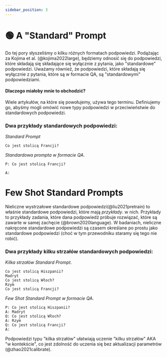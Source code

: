 ```yaml
---
sidebar_position: 3
---
```


# 🟢 A "Standard" Prompt

Do tej pory słyszeliśmy o kilku różnych formatach podpowiedzi.
Podążając za Kojima et al. (@kojima2022large), będziemy odnosić się do podpowiedzi, które składają się
składające się wyłącznie z pytania, jako "standardowe" podpowiedzi. Uważamy również, że podpowiedzi, które składają się wyłącznie z
pytania, które są w formacie QA, są "standardowymi" podpowiedziami.

#### Dlaczego miałoby mnie to obchodzić?

Wiele artykułów, na które się powołujemy, używa tego terminu. Definiujemy go, abyśmy mogli omówić
nowe typy podpowiedzi w przeciwieństwie do standardowych podpowiedzi.

### Dwa przykłady standardowych podpowiedzi:


_Standard Prompt_
```
Co jest stolicą Francji?
```

_Standardowa prompta w formacie QA_.
```
P: Co jest stolicą Francji?

A:
```

# Few Shot Standard Prompts

Nieliczne wystrzałowe standardowe podpowiedzi(@liu2021pretrain) to właśnie standardowe podpowiedzi, które mają _przykłady_.
w nich. Przykłady to przykłady zadania, które dana podpowiedź próbuje rozwiązać,
które są zawarte w samej zachęcie (@brown2020language). W badaniach, nieliczne nakręcone standardowe podpowiedzi
są czasem określane po prostu jako standardowe podpowiedzi (choć w tym przewodniku staramy się tego nie robić).

### Dwa przykłady kilku strzałów standardowych podpowiedzi:

_Kilka strzałów Standard Prompt_.

```
Co jest stolicą Hiszpanii?
Madryt
Co jest stolicą Włoch?
Rzym
Co jest stolicą Francji?
```

_Few Shot Standard Prompt w formacie QA_.
```
P: Co jest stolicą Hiszpanii?
A: Madryt
Q: Co jest stolicą Włoch?
A: Rzym
Q: Co jest stolicą Francji?
A:
```

Podpowiedzi typu "kilka strzałów" ułatwiają uczenie "kilku strzałów" AKA "w kontekście", co jest
zdolność do uczenia się bez aktualizacji parametrów (@zhao2021calibrate).



